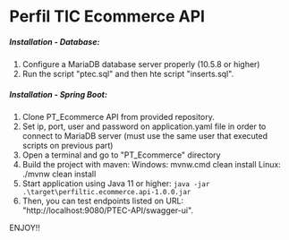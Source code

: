 # Perfil TIC Ecommerce API
##### _Installation - Database:_
1. Configure a MariaDB database server properly (10.5.8 or higher)
2. Run the script "ptec.sql" and then hte script "inserts.sql".

##### _Installation - Spring Boot:_
1. Clone PT_Ecommerce API from provided repository. 
2. Set ip, port, user and password on application.yaml file in order to connect to MariaDB server 
   (must use the same user that executed scripts on previous part)   
3. Open a terminal and go to "PT_Ecommerce" directory 
4. Build the project with maven:
   Windows: mvnw.cmd clean install
   Linux: ./mvnw clean install
5. Start application using Java 11 or higher:
  `java -jar .\target\perfiltic.ecommerce.api-1.0.0.jar`
6. Then, you can test endpoints listed on URL: "http://localhost:9080/PTEC-API/swagger-ui". 
 
ENJOY!!
